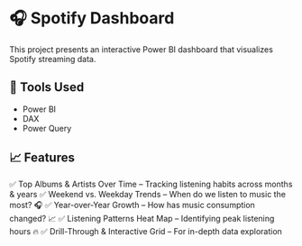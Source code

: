 # 🎧 Spotify Dashboard

This project presents an interactive Power BI dashboard that visualizes Spotify streaming data.

## 🔧 Tools Used
- Power BI
- DAX
- Power Query

## 📈 Features
✅ Top Albums & Artists Over Time – Tracking listening habits across months & years
✅ Weekend vs. Weekday Trends – When do we listen to music the most? 🎧
✅ Year-over-Year Growth – How has music consumption changed? 📈
✅ Listening Patterns Heat Map – Identifying peak listening hours 🔥
✅ Drill-Through & Interactive Grid – For in-depth data exploration
  

